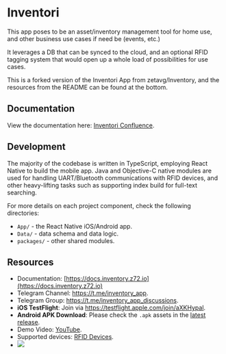 # Inventori

This app poses to be an asset/inventory management tool for home use, and other business use cases if need be (events, etc.)

It leverages a DB that can be synced to the cloud, and an optional RFID tagging system that would open up a whole load of possibilities for use cases.

This is a forked version of the Inventori App from zetavg/Inventory, and the resources from the README can be found at the bottom.

## Documentation

View the documentation here: [Inventori Confluence](https://cherdon.atlassian.net/wiki/spaces/KB/pages/83591169/Inventori).


## Development

The majority of the codebase is written in TypeScript, employing React Native to build the mobile app. Java and Objective-C native modules are used for handling UART/Bluetooth communications with RFID devices, and other heavy-lifting tasks such as supporting index build for full-text searching. 

For more details on each project component, check the following directories:

* `App/` - the React Native iOS/Android app.
* `Data/` - data schema and data logic.
* `packages/` - other shared modules.


## Resources

* Documentation: [https://docs.inventory.z72.io](https://docs.inventory.z72.io)
* Telegram Channel: https://t.me/inventory_app.
* Telegram Group: https://t.me/inventory_app_discussions.
* **iOS TestFlight**: Join via https://testflight.apple.com/join/aXKHypal.
* **Android APK Download**: Please check the `.apk` assets in the [latest release](https://github.com/zetavg/Inventory/releases).
* Demo Video: [YouTube](https://bit.ly/inventory-demo-yt).
* Supported devices: [RFID Devices](https://docs.inventory.z72.io/rfid-hardware/supported-rfid-devices).
* ![](https://github.com/zetavg/Inventory/assets/3784687/9647b3cf-4b6d-4385-9059-eb7b85e2e2df)
